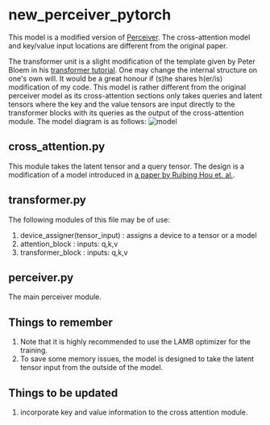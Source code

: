 # new_perceiver_pytorch
This model is a modified version of [Perceiver](https://arxiv.org/abs/2103.03206). The cross-attention model and key/value input locations are different from the original paper. 

The transformer unit is a slight modification of the template given by Peter Bloem in his [transformer tutorial](http://peterbloem.nl/blog/transformers). One may change the internal structure on one's own will. It would be a great honour if (s)he shares h(er/is) modification of my code. This model is rather different from the original perceiver model as its cross-attention sections only takes queries and latent tensors where the key and the value tensors are input directly to the transformer blocks with its queries as the output of the cross-attention module.
The model diagram is as follows:
![model](https://github.com/kyunghoon-han/perceiver_pytorch/blob/main/model_diagram.png?raw=true)

## cross_attention.py

This module takes the latent tensor and a query tensor. The design is a modification of a model introduced in [a paper by Ruibing Hou et. al.](https://arxiv.org/pdf/1910.07677v1.pdf).

## transformer.py
The following modules of this file may be of use:
1. device_assigner(tensor_input)  : assigns a device to a tensor or a model
2. attention_block                          :  inputs: q,k,v
3. transformer_block                     :  inputs: q,k,v

## perceiver.py

The main perceiver module. 

## Things to remember
1. Note that it is highly recommended to use the LAMB optimizer for the training.
2. To save some memory issues, the model is designed to take the latent tensor input from the outside of the model.

## Things to be updated
1. incorporate key and value information to the cross attention module.
